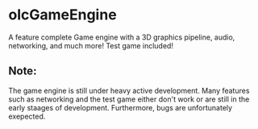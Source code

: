 # olcGameEngine
A feature complete Game engine with a 3D graphics pipeline, audio, networking, and much more! Test game included!

## Note: 
The game engine is still under heavy active development. Many features such as networking and the test game either don't work or are still in the early staages of development. Furthermore, bugs are unfortunately exepected.
